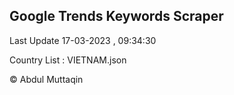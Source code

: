 

## Google Trends Keywords Scraper 
 
Last Update 17-03-2023 , 09:34:30

Country List :
VIETNAM.json



© Abdul Muttaqin 
